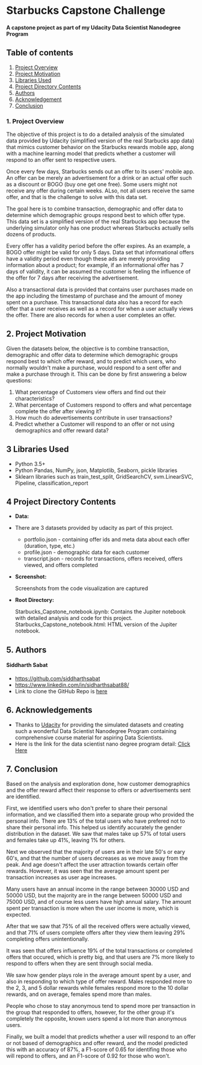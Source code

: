 # Starbucks Capstone Challenge
#### A capstone project as part of my Udacity Data Scientist Nanodegree Program


## Table of contents

1. [Project Overview](#overview)
2. [Project Motivation](#motivation)
3. [Libraries Used](#Libraries)
4. [Project Directory Contents](#Contents)
5. [Authors](#Authors)
6. [Acknowledgement](#Acknowledgement)
7. [Conclusion](#Conclusion)

<a name="overview"></a>
###  1. Project Overview

The objective of this project is to do a detailed analysis of the simulated data provided by Udacity (simplified version of the real Starbucks app data) that mimics customer behavior on the Starbucks rewards mobile app, along with a machine learning model that predicts whether a customer will respond to an offer sent to respective users. 

Once every few days, Starbucks sends out an offer to its users' mobile app. An offer can be merely an advertisement for a drink or an actual offer such as a discount or BOGO (buy one get one free). Some users might not receive any offer during certain weeks. ALso, not all users receive the same offer, and that is the challenge to solve with this data set.

The goal here is to combine transaction, demographic and offer data to determine which demographic groups respond best to which offer type. This data set is a simplified version of the real Starbucks app because the underlying simulator only has one product whereas Starbucks actually sells dozens of products.

Every offer has a validity period before the offer expires. As an example, a BOGO offer might be valid for only 5 days. Data set that informational offers have a validity period even though these ads are merely providing information about a product; for example, if an informational offer has 7 days of validity, it can be assumed the customer is feeling the influence of the offer for 7 days after receiving the advertisement.

Also a transactional data is provided that contains user purchases made on the app including the timestamp of purchase and the amount of money spent on a purchase. This transactional data also has a record for each offer that a user receives as well as a record for when a user actually views the offer. There are also records for when a user completes an offer.

<a name="motivation"></a>
## 2. Project Motivation

Given the datasets below, the objective is to combine transaction, demographic and offer data to determine which demographic groups respond best to which offer reward, and to predict which users, who normally wouldn't make a purchase, would respond to a sent offer and make a purchase through it. This can be done by first answering a below questions:

1.  What percentage of Customers view offers and find out their characteristics?
2.  What percentage of Customers respond to offers and what percentage complete the offer after viewing it?
3.  How much do adevertisements contribute in user transactions?
4.  Predict whether a Customer will respond to an offer or not using demographics and offer reward data?


<a name="Libraries"></a>
## 3 Libraries Used
* Python 3.5+
* Python Pandas, NumPy, json, Matplotlib, Seaborn, pickle libraries
* Sklearn libraries such as train_test_split, GridSearchCV, svm.LinearSVC, Pipeline, classification_report

<a name="Contents"></a>
## 4 Project Directory Contents
* **Data:**

* There are 3 datasets provided by udacity as part of this project. 

    - portfolio.json - containing offer ids and meta data about each offer (duration, type, etc.)
    - profile.json - demographic data for each customer
    - transcript.json - records for transactions, offers received, offers viewed, and offers completed

* **Screenshot:**

    Screenshots from the code visualization are captured 

* **Root Directory:**

    Starbucks_Capstone_notebook.ipynb: Contains the Jupiter notebook with detailed analysis and code for this project.
    Starbucks_Capstone_notebook.html: HTML version of the Jupiter notebook.       

<a name="Authors"></a>
## 5. Authors

#### Siddharth Sabat
* https://github.com/siddharthsabat
* https://www.linkedin.com/in/sidharthsabat88/
* Link to clone the GitHub Repo is [here](https://github.com/SiddharthSabat/Data-Science-and-ML-Portfolio/tree/main/Data_Scientist_Starbucks_Capstone)


<a name="Acknowledgement"></a>
## 6. Acknowledgements

* Thanks to [Udacity](https://www.udacity.com/) for providing the simulated datasets and creating such a wonderful Data Scientist Nanodegree Program containing comprehensive course material for aspiring Data Scientists. 
* Here is the link for the data scientist nano degree program detail: [Click Here](https://www.udacity.com/course/data-scientist-nanodegree--nd025)


<a name="Conclusion"></a>
## 7. Conclusion

Based on the analysis and exploration done, how customer demographics and the offer reward affect their response to offers or advertisements sent are identified. 

First, we identified users who don't prefer to share their personal information, and we classified them into a separate group who provided the personal info. There are 13% of the total users who have prefered not to share their personal info. This helped us identify accurately the gender distribution in the dataset. We saw that males take up 57% of total users and females take up 41%, leaving 1% for others.

Next we observed that the majority of users are in their late 50's or eary 60's, and that the number of users decreases as we move away from the peak. And age doesn't affect the user attraction towards certain offer rewards. However, it was seen that the average amount spent per transaction increases as user age increases.

Many users have an annual income in the range between 30000 USD and 50000 USD, but the majority are in the range between 50000 USD and 75000 USD, and of course less users have high annual salary. The amount spent per transaction is more when the user income is more, which is expected.

After that we saw that 75% of all the received offers were actually viewed, and that 71% of users complete offers after they view them leaving 29% completing offers unintentionally.

It was seen that offers influence 19% of the total transactions or completed offers that occured, which is pretty big, and that users are 7% more likely to respond to offers when they are sent through social media.

We saw how gender plays role in the average amount spent by a user, and also in responding to which type of offer reward. Males responded more to the 2, 3, and 5 dollar rewards while females respond more to the 10 dollar rewards, and on average, females spend more than males.

People who chose to stay anonymous tend to spend more per transaction in the group that responded to offers, however, for the other group it's completely the opposite, known users spend a lot more than anonymous users.

Finally, we built a model that predicts whether a user will respond to an offer or not based of demographics and offer reward, and the model predicted this with an accuracy of 87%, a F1-score of 0.65 for identifing those who will repond to offers, and an F1-score of 0.92 for those who won't.